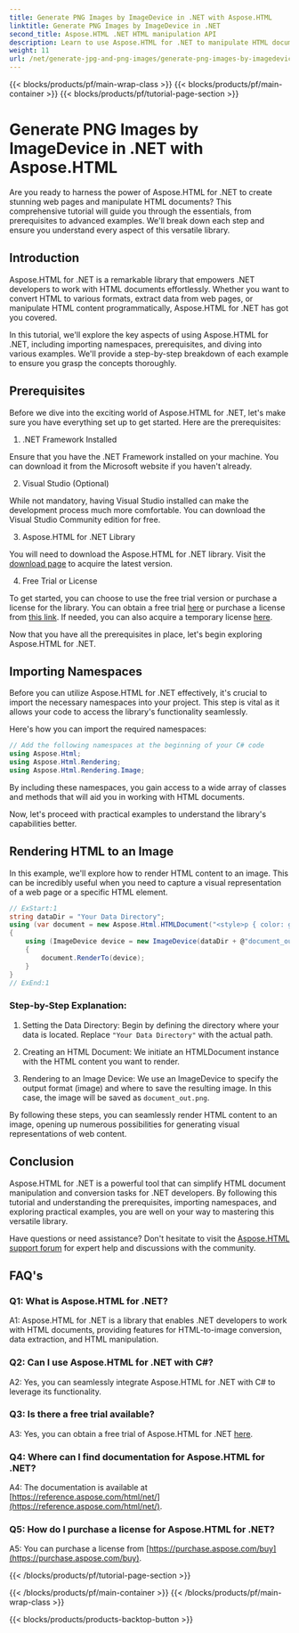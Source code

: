 ```yaml
---
title: Generate PNG Images by ImageDevice in .NET with Aspose.HTML
linktitle: Generate PNG Images by ImageDevice in .NET
second_title: Aspose.HTML .NET HTML manipulation API
description: Learn to use Aspose.HTML for .NET to manipulate HTML documents, convert HTML to images, and more. Step-by-step tutorial with FAQs. 
weight: 11
url: /net/generate-jpg-and-png-images/generate-png-images-by-imagedevice/
---
```


{{< blocks/products/pf/main-wrap-class >}}
{{< blocks/products/pf/main-container >}}
{{< blocks/products/pf/tutorial-page-section >}}

# Generate PNG Images by ImageDevice in .NET with Aspose.HTML


Are you ready to harness the power of Aspose.HTML for .NET to create stunning web pages and manipulate HTML documents? This comprehensive tutorial will guide you through the essentials, from prerequisites to advanced examples. We'll break down each step and ensure you understand every aspect of this versatile library.

## Introduction

Aspose.HTML for .NET is a remarkable library that empowers .NET developers to work with HTML documents effortlessly. Whether you want to convert HTML to various formats, extract data from web pages, or manipulate HTML content programmatically, Aspose.HTML for .NET has got you covered.

In this tutorial, we'll explore the key aspects of using Aspose.HTML for .NET, including importing namespaces, prerequisites, and diving into various examples. We'll provide a step-by-step breakdown of each example to ensure you grasp the concepts thoroughly.

## Prerequisites

Before we dive into the exciting world of Aspose.HTML for .NET, let's make sure you have everything set up to get started. Here are the prerequisites:

1. .NET Framework Installed

Ensure that you have the .NET Framework installed on your machine. You can download it from the Microsoft website if you haven't already.

2. Visual Studio (Optional)

While not mandatory, having Visual Studio installed can make the development process much more comfortable. You can download the Visual Studio Community edition for free.

3. Aspose.HTML for .NET Library

You will need to download the Aspose.HTML for .NET library. Visit the [download page](https://releases.aspose.com/html/net/) to acquire the latest version.

4. Free Trial or License

To get started, you can choose to use the free trial version or purchase a license for the library. You can obtain a free trial [here](https://releases.aspose.com/) or purchase a license from [this link](https://purchase.aspose.com/buy). If needed, you can also acquire a temporary license [here](https://purchase.aspose.com/temporary-license/).

Now that you have all the prerequisites in place, let's begin exploring Aspose.HTML for .NET.

## Importing Namespaces

Before you can utilize Aspose.HTML for .NET effectively, it's crucial to import the necessary namespaces into your project. This step is vital as it allows your code to access the library's functionality seamlessly.

Here's how you can import the required namespaces:

```csharp
// Add the following namespaces at the beginning of your C# code
using Aspose.Html;
using Aspose.Html.Rendering;
using Aspose.Html.Rendering.Image;
```

By including these namespaces, you gain access to a wide array of classes and methods that will aid you in working with HTML documents.

Now, let's proceed with practical examples to understand the library's capabilities better.

## Rendering HTML to an Image

In this example, we'll explore how to render HTML content to an image. This can be incredibly useful when you need to capture a visual representation of a web page or a specific HTML element.

```csharp
// ExStart:1
string dataDir = "Your Data Directory";
using (var document = new Aspose.Html.HTMLDocument("<style>p { color: green; }</style><p>my first paragraph</p>", @"c:\work\"))
{
    using (ImageDevice device = new ImageDevice(dataDir + @"document_out.png"))
    {
        document.RenderTo(device);
    }
}
// ExEnd:1
```

### Step-by-Step Explanation:

1. Setting the Data Directory: Begin by defining the directory where your data is located. Replace `"Your Data Directory"` with the actual path.

2. Creating an HTML Document: We initiate an HTMLDocument instance with the HTML content you want to render.

3. Rendering to an Image Device: We use an ImageDevice to specify the output format (image) and where to save the resulting image. In this case, the image will be saved as `document_out.png`.

By following these steps, you can seamlessly render HTML content to an image, opening up numerous possibilities for generating visual representations of web content.

## Conclusion

Aspose.HTML for .NET is a powerful tool that can simplify HTML document manipulation and conversion tasks for .NET developers. By following this tutorial and understanding the prerequisites, importing namespaces, and exploring practical examples, you are well on your way to mastering this versatile library.

Have questions or need assistance? Don't hesitate to visit the [Aspose.HTML support forum](https://forum.aspose.com/) for expert help and discussions with the community.

## FAQ's

### Q1: What is Aspose.HTML for .NET?

A1: Aspose.HTML for .NET is a library that enables .NET developers to work with HTML documents, providing features for HTML-to-image conversion, data extraction, and HTML manipulation.

### Q2: Can I use Aspose.HTML for .NET with C#?

A2: Yes, you can seamlessly integrate Aspose.HTML for .NET with C# to leverage its functionality.

### Q3: Is there a free trial available?

A3: Yes, you can obtain a free trial of Aspose.HTML for .NET [here](https://releases.aspose.com/).

### Q4: Where can I find documentation for Aspose.HTML for .NET?

A4: The documentation is available at [https://reference.aspose.com/html/net/](https://reference.aspose.com/html/net/).

### Q5: How do I purchase a license for Aspose.HTML for .NET?

A5: You can purchase a license from [https://purchase.aspose.com/buy](https://purchase.aspose.com/buy).

{{< /blocks/products/pf/tutorial-page-section >}}

{{< /blocks/products/pf/main-container >}}
{{< /blocks/products/pf/main-wrap-class >}}

{{< blocks/products/products-backtop-button >}}
